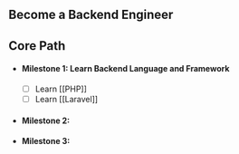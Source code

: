 
## Become a Backend Engineer

## **Core Path**

- #### Milestone 1: Learn Backend Language and Framework
	- [ ] Learn [[PHP]]
	- [ ] Learn [[Laravel]]
- #### Milestone 2:
- #### Milestone 3:


